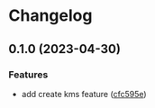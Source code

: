# Changelog

## 0.1.0 (2023-04-30)


### Features

* add create kms feature ([cfc595e](https://github.com/evners/terraform-aws-kms/commit/cfc595eb8adb48ae3ee508093478b1fb36cdfeb8))
